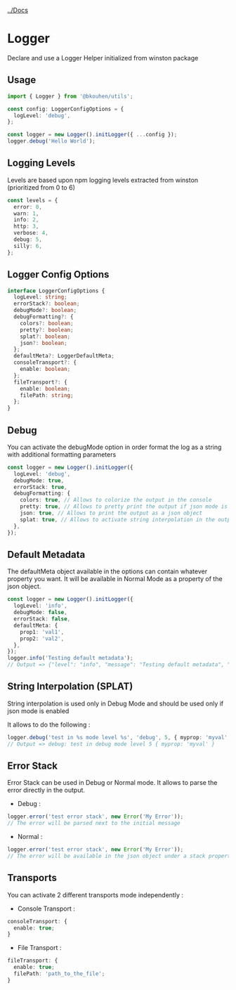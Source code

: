 [../Docs](../../README.md)

# Logger

Declare and use a Logger Helper initialized from winston package

## Usage

```typescript
import { Logger } from '@bkouhen/utils';

const config: LoggerConfigOptions = {
  logLevel: 'debug',
};

const logger = new Logger().initLogger({ ...config });
logger.debug('Hello World');
```

## Logging Levels

Levels are based upon npm logging levels extracted from winston (prioritized from 0 to 6)

```typescript
const levels = {
  error: 0,
  warn: 1,
  info: 2,
  http: 3,
  verbose: 4,
  debug: 5,
  silly: 6,
};
```

## Logger Config Options

```typescript
interface LoggerConfigOptions {
  logLevel: string;
  errorStack?: boolean;
  debugMode?: boolean;
  debugFormatting?: {
    colors?: boolean;
    pretty?: boolean;
    splat?: boolean;
    json?: boolean;
  };
  defaultMeta?: LoggerDefaultMeta;
  consoleTransport?: {
    enable: boolean;
  };
  fileTransport?: {
    enable: boolean;
    filePath: string;
  };
}
```

## Debug

You can activate the debugMode option in order format the log as a string with additional formatting parameters

```typescript
const logger = new Logger().initLogger({
  logLevel: 'debug',
  debugMode: true,
  errorStack: true,
  debugFormatting: {
    colors: true, // Allows to colorize the output in the console
    pretty: true, // Allows to pretty print the output if json mode is enabled
    json: true, // Allows to print the output as a json object
    splat: true, // Allows to activate string interpolation in the output
  },
});
```

## Default Metadata

The defaultMeta object available in the options can contain whatever property you want. It will be available in Normal Mode as a property of the json object.

```typescript
const logger = new Logger().initLogger({
  logLevel: 'info',
  debugMode: false,
  errorStack: false,
  defaultMeta: {
    prop1: 'val1',
    prop2: 'val2',
  },
});
logger.info('Testing default metadata');
// Output => {"level": "info", "message": "Testing default metadata", "prop1": "val1", "prop2": "val2"}
```

## String Interpolation (SPLAT)

String interpolation is used only in Debug Mode and should be used only if json mode is enabled

It allows to do the following :

```typescript
logger.debug('test in %s mode level %s', 'debug', 5, { myprop: 'myval' });
// Output => debug: test in debug mode level 5 { myprop: 'myval' }
```

## Error Stack

Error Stack can be used in Debug or Normal mode. It allows to parse the error directly in the output.

- Debug :

```typescript
logger.error('test error stack', new Error('My Error'));
// The error will be parsed next to the initial message
```

- Normal :

```typescript
logger.error('test error stack', new Error('My Error'));
// The error will be available in the json object under a stack property
```

## Transports

You can activate 2 different transports mode independently :

- Console Transport :

```typescript
consoleTransport: {
  enable: true;
}
```

- File Transport :

```typescript
fileTransport: {
  enable: true;
  filePath: 'path_to_the_file';
}
```
